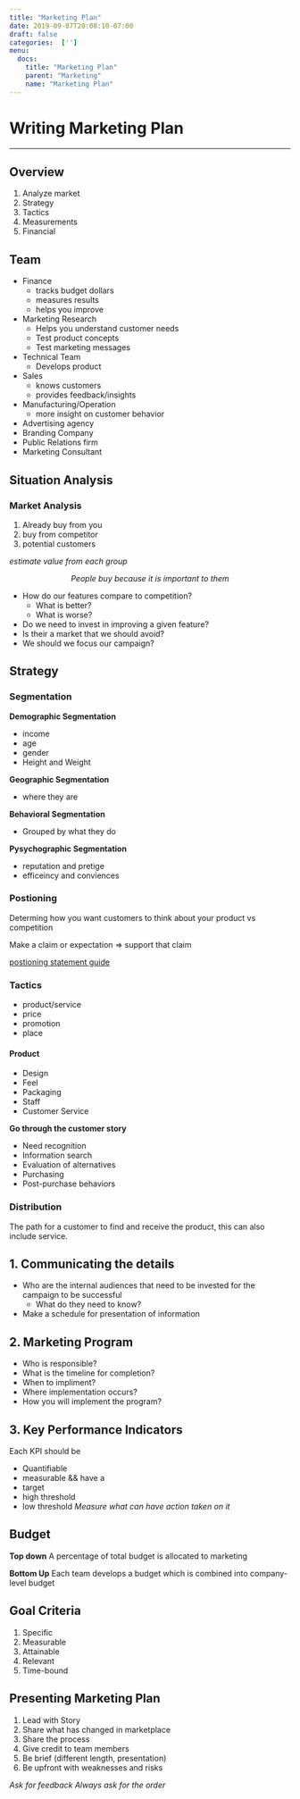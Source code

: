 ```yaml
---
title: "Marketing Plan"
date: 2019-09-07T20:08:10-07:00
draft: false
categories:  ['']
menu:
  docs:
    title: "Marketing Plan"
    parent: "Marketing"
    name: "Marketing Plan"
---
```


# Writing Marketing Plan

----
## Overview

1. Analyze market
2. Strategy
3. Tactics
4. Measurements
5. Financial

## Team
- Finance
  - tracks budget dollars
  - measures results
  - helps you improve
- Marketing Research
  - Helps you understand customer needs
  - Test product concepts
  - Test marketing messages
- Technical Team
  - Develops product
- Sales
  - knows customers
  - provides feedback/insights
- Manufacturing/Operation
  - more insight on customer behavior
- Advertising agency
- Branding Company
- Public Relations firm
- Marketing Consultant

## Situation Analysis
### Market Analysis
1. Already buy from you
2. buy from competitor
3. potential customers

*estimate value from each group*

*<center>People buy because it is important to them</center>*

- How do our features compare to competition?
  - What is better?
  - What is worse?
- Do we need to invest in improving a given feature?
- Is their a market that we should avoid?
- We should we focus our campaign?


## Strategy
### Segmentation
__Demographic Segmentation__
- income
- age
- gender
- Height and Weight

__Geographic Segmentation__
- where they are

__Behavioral Segmentation__
- Grouped by what they do

__Pysychographic Segmentation__
- reputation and pretige
- efficeincy and conviences

### Postioning
Determing how you want customers to think about your product vs competition

Make a claim or expectation => support that claim

[postioning statement guide](./assets/02_02_five_box_positioning.pdf)

### Tactics
- product/service
- price
- promotion
- place

#### Product
- Design
- Feel
- Packaging
- Staff
- Customer Service

__Go through the customer story__
- Need recognition
- Information search
- Evaluation of alternatives
- Purchasing
- Post-purchase behaviors

### Distribution
The path for a customer to find and receive the product, this can also include service.



## 1. Communicating the details
- Who are the internal audiences that need to be invested for the campaign to be successful
  - What do they need to know?
- Make a schedule for presentation of information

## 2. Marketing Program
- Who is responsible?
- What is the timeline for completion?
- When to impliment?
- Where implementation occurs?
- How you will implement the program?

## 3. Key Performance Indicators
Each KPI should be
- Quantifiable
- measurable
&& have a
- target
- high threshold
- low threshold
*Measure what can have action taken on it*

## Budget

__Top down__
A percentage of total budget is allocated to marketing

__Bottom Up__
Each team develops a budget which is combined into company-level budget

## Goal Criteria
1. Specific
2. Measurable
3. Attainable
4. Relevant
5. Time-bound

## Presenting Marketing Plan
1. Lead with Story
2. Share what has changed in marketplace
3. Share the process
4. Give credit to team members
5. Be brief (different length, presentation)
6. Be upfront with weaknesses and risks

*Ask for feedback*
*Always ask for the order*
